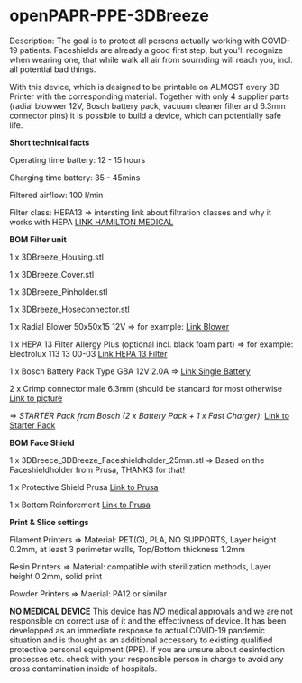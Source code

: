 # openPAPR-PPE-3DBreeze

Description:
The goal is to protect all persons actually working with COVID-19 patients. Faceshields are already a good first step, but you'll recognize when wearing one, that while walk all air from sournding will reach you, incl. all potential bad things.

With this device, which is designed to be printable on ALMOST every 3D Printer with the corresponding material. Together with only 4 supplier parts (radial blowwer 12V, Bosch battery pack, vacuum cleaner filter and 6.3mm connector pins) it is possible to build a device, which can potentially safe life.

**Short technical facts**

Operating time battery:  12 - 15 hours

Charging time battery: 35 - 45mins

Filtered airflow: 100 l/min

Filter class: HEPA13 => intersting link about filtration classes and why it works with HEPA [LINK HAMILTON MEDICAL](https://www.hamilton-medical.com/de/E-Learning-and-Education/Knowledge-Base/Knowledge-Base-Detail~2020-03-23~Efficiency-of-HEPA-filters~d5358f88-753e-4644-91c6-5c7b862e941f~.html?_cldee=a2Vsc25lckBoYW1pbHRvbi1tZWRpY2FsLmNvbQ%3d%3d&recipientid=contact-226f89375798e71180fe005056926240-1f6fbc40110d44ee946ad546fdb8d7f9&esid=4e331f67-3873-ea11-8126-005056926240#DataTables_Table_0=od3)

**BOM Filter unit**

1 x 3DBreeze_Housing.stl

1 x 3DBreeze_Cover.stl

1 x 3DBreeze_Pinholder.stl

1 x 3DBreeze_Hoseconnector.stl

1 x Radial Blower 50x50x15 12V => for example: [Link Blower](https://reprapworld.com/products/motors_fans/fans/radial_fan_50x50x15mm_12v/)

1 x HEPA 13 Filter Allergy Plus (optional incl. black foam part) => for example: Electrolux 113 13 00-03 [Link HEPA 13 Filter](https://www.amazon.com/-/de/dp/B073F7T28T/ref=sr_1_4?__mk_de_DE=%C3%85M%C3%85%C5%BD%C3%95%C3%91&keywords=hepa+filter+electrolux&qid=1585590256&sr=8-4)

1 x Bosch Battery Pack Type GBA 12V 2.0A => [Link Single Battery](https://www.bosch-professional.com/de/de/products/gba-12v-2-0ah-1600Z0002X)

2 x Crimp connector male 6.3mm (should be standard for most otherwise [Link to picture](https://media.screwfix.com/is/image//ae235?src=ae235/39673_P&$prodImageMedium$)

=> *STARTER Pack from Bosch (2 x Battery Pack + 1 x Fast Charger)*: [Link to Starter Pack](https://www.bosch-professional.com/de/de/products/2-x-gba-12v-2-0ah-gal-12v-40-1600A019R8)

**BOM Face Shield**

1 x 3DBreece_3DBreeze_Faceshieldholder_25mm.stl => Based on the Faceshieldholder from Prusa, THANKS for that!

1 x Protective Shield Prusa [Link to Prusa](http://prusa3d.com/downloads/others/COVID19_SHIELD_FOIL.pdf#_ga=2.25357117.1067840300.1585659503-1842800044.1584540391)

1 x Bottem Reinforcment [Link to Prusa](https://media.prusaprinters.org/media/prints/25857/stls/260466_f1e0f39c-88fe-4b35-a909-0348aa53e412/bottom_reinforcement.stl#_ga=2.222400283.1067840300.1585659503-1842800044.1584540391)

**Print & Slice settings**

Filament Printers => Material: PET(G), PLA, NO SUPPORTS, Layer height 0.2mm, at least 3 perimeter walls, Top/Bottom thickness 1.2mm

Resin Printers => Material: compatible with sterilization methods, Layer height 0.2mm, solid print

Powder Printers => Maerial: PA12 or similar

**NO MEDICAL DEVICE**
This device has *NO* medical approvals and we are not responsible on correct use of it and the effectivness of device. It has been developped as an immediate response to actual COVID-19 pandemic situation and is thought as an additional accessory to existing qualified protective personal equipment (PPE). If you are unsure about desinfection processes etc. check with your responsible person in charge to avoid any cross contamination inside of hospitals.
